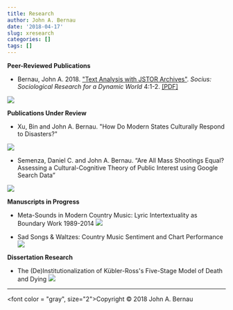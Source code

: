 ```yaml
---
title: Research
author: John A. Bernau
date: '2018-04-17'
slug: xresearch
categories: []
tags: []
---
```


**Peer-Reviewed Publications**  

* Bernau, John A. 2018. <a href = "https://doi.org/10.1177%2F2378023118809264" target = "_blank">"Text Analysis with JSTOR Archives"</a>. *Socius: Sociological Research for a Dynamic World* 4:1-2. <a href = "/research/Bernau - 2018 - Text Analysis with JSTOR Archives.pdf" target = "_blank">[PDF]</a>

[<img src = "/research/socius.jpg" />](/research/socius.jpg)

**Publications Under Review** 

* Xu, Bin and John A. Bernau. "How Do Modern States Culturally Respond to Disasters?"

[<img src = "/research/leviathan.jpg" />](/research/leviathan.jpg)

* Semenza, Daniel C. and John A. Bernau. “Are All Mass Shootings Equal? Assessing a Cultural-Cognitive Theory of Public Interest using Google Search Data” 

[<img src = "/research/google.jpg" />](/research/google.jpg)

**Manuscripts in Progress**  

* Meta-Sounds in Modern Country Music: Lyric Intertextuality as Boundary Work 1989-2014
[<img src = "/research/cm_sr3.jpg" />](/research/cm_sr3.jpg)

* Sad Songs & Waltzes: Country Music Sentiment and Chart Performance  
[<img src= "/research/cmsent1.jpg" />](/research/cmsent1.jpg)



**Dissertation Research**  

* The (De)Institutionalization of Kübler-Ross's Five-Stage Model of Death and Dying
[<img src= "/research/kr1.jpg" />](/research/kr1.jpg)


___

<font color = "gray", size="2">Copyright &copy; 2018 John A. Bernau</font>